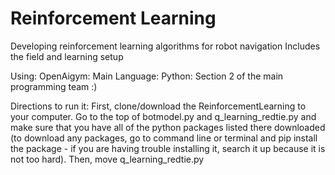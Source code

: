 # Reinforcement Learning

Developing reinforcement learning algorithms for robot navigation
Includes the field and learning setup

Using: OpenAigym:
Main Language: Python:
Section 2 of the main programming team :)

Directions to run it: First, clone/download the ReinforcementLearning to your computer. Go to the top of botmodel.py and q_learning_redtie.py and make sure that you have all of the python packages listed there downloaded (to download any packages, go to command line or terminal and pip install the package - if you are having trouble installing it, search it up because it is not too hard). Then, move q_learning_redtie.py

